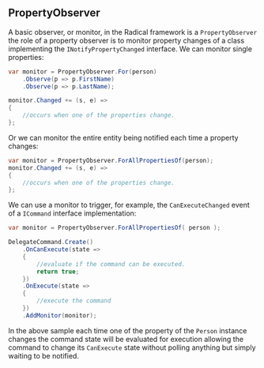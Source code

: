 ## PropertyObserver

A basic observer, or monitor, in the Radical framework is a `PropertyObserver` the role of a property observer is to monitor property changes of a class implementing the `INotifyPropertyChanged` interface. We can monitor single properties:

```csharp
var monitor = PropertyObserver.For(person)
	.Observe(p => p.FirstName)
	.Observe(p => p.LastName);

monitor.Changed += (s, e) => 
{
    //occurs when one of the properties change.
};
```

Or we can monitor the entire entity being notified each time a property changes:

```csharp
var monitor = PropertyObserver.ForAllPropertiesOf(person);
monitor.Changed += (s, e) =>
{
    //occurs when one of the properties change.
};
```

We can use a monitor to trigger, for example, the `CanExecuteChanged` event of a `ICommand` interface implementation:

```csharp
var monitor = PropertyObserver.ForAllPropertiesOf( person );

DelegateCommand.Create()
    .OnCanExecute(state =>
    {
        //evaluate if the command can be executed.
        return true;
    })
    .OnExecute(state =>
    {
        //execute the command
    })
    .AddMonitor(monitor);
```

In the above sample each time one of the property of the `Person` instance changes the command state will be evaluated for execution allowing the command to change its `CanExecute` state without polling anything but simply waiting to be notified.
